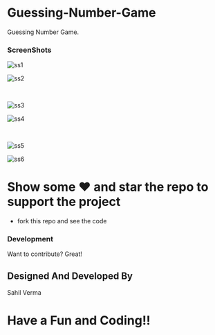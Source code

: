 # Guessing-Number-Game
Guessing Number Game.
 

  
### ScreenShots
![ss1](https://user-images.githubusercontent.com/25553339/63640831-c7d39c80-c6c2-11e9-9009-8fd2d198a319.JPG)

![ss2](https://user-images.githubusercontent.com/25553339/63640832-c86c3300-c6c2-11e9-9864-2117f7006ff0.JPG)




<br>






![ss3](https://user-images.githubusercontent.com/25553339/63640833-c86c3300-c6c2-11e9-9ceb-6ba6426e350b.JPG)

![ss4](https://user-images.githubusercontent.com/25553339/63640834-c86c3300-c6c2-11e9-8b78-fc2bc794db20.JPG)

<br>

![ss5](https://user-images.githubusercontent.com/25553339/63640835-c904c980-c6c2-11e9-88b9-babcb5946881.JPG)

![ss6](https://user-images.githubusercontent.com/25553339/63640836-c904c980-c6c2-11e9-91eb-d311136f9c73.JPG)

# Show some ❤️ and star the repo to support the project

  - fork this repo and see the code
### Development

Want to contribute? Great!

Designed And Developed By 
----
Sahil Verma

# Have a Fun and Coding!!

















   [SpinKit]: <https://github.com/ybq/Android-SpinKit>
  

   
